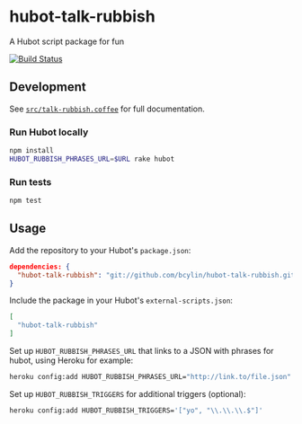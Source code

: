 hubot-talk-rubbish
==================

A Hubot script package for fun

[![Build Status](https://travis-ci.org/bcylin/hubot-talk-rubbish.svg?branch=develop)](https://travis-ci.org/bcylin/hubot-talk-rubbish)

## Development

See [`src/talk-rubbish.coffee`](src/talk-rubbish.coffee) for full documentation.

### Run Hubot locally

```sh
npm install
HUBOT_RUBBISH_PHRASES_URL=$URL rake hubot
```

### Run tests

```sh
npm test
```

## Usage

Add the repository to your Hubot's `package.json`:

```json
dependencies: {
  "hubot-talk-rubbish": "git://github.com/bcylin/hubot-talk-rubbish.git#develop"
}
```

Include the package in your Hubot's `external-scripts.json`:

```json
[
  "hubot-talk-rubbish"
]
```

Set up `HUBOT_RUBBISH_PHRASES_URL` that links to a JSON with phrases for hubot, using Heroku for example:

```sh
heroku config:add HUBOT_RUBBISH_PHRASES_URL="http://link.to/file.json"
```

Set up `HUBOT_RUBBISH_TRIGGERS` for additional triggers (optional):

```sh
heroku config:add HUBOT_RUBBISH_TRIGGERS='["yo", "\\.\\.\\.$"]'
```
